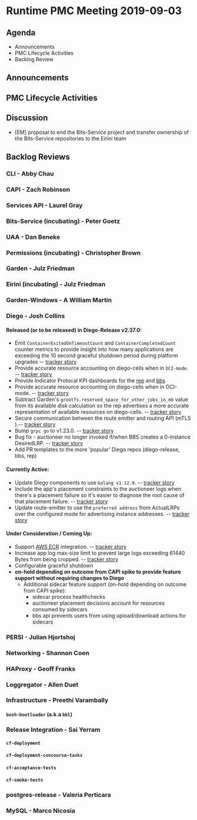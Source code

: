 # Runtime PMC Meeting 2019-09-03

## Agenda

* Announcements
* PMC Lifecycle Activities
* Backlog Review


## Announcements


## PMC Lifecycle Activities


## Discussion

- [EM] proposal to end the Bits-Service project and transfer ownership of the Bits-Service repositories to the Eirini team


## Backlog Reviews

### CLI - Abby Chau


### CAPI - Zach Robinson


### Services API - Laurel Gray


### Bits-Service (incubating) - Peter Goetz


### UAA - Dan Beneke


### Permissions (incubating) - Christopher Brown


### Garden - Julz Friedman


### Eirini (incubating) - Julz Friedman


### Garden-Windows - A William Martin


### Diego - Josh Collins
#### Released (or to be released) in Diego-Release v2.37.0:
- Emit `ContainerExitedOnTimeoutCount` and `ContainerCompletedCount` counter metrics to provide insight into how many applications are exceeding the 10 second graceful shutdown period during platform upgrades -- [tracker story](https://www.pivotaltracker.com/story/show/165261433)
- Provide accurate resource accounting on diego-cells when in `OCI-mode`. -- [tracker story](https://www.pivotaltracker.com/story/show/167261902)
- Provide Indicator Protocal KPI dashboards for the [rep](https://www.pivotaltracker.com/story/show/165615902) and [bbs](https://www.pivotaltracker.com/story/show/165551059)
- Provide accurate resource accounting on diego-cells when in OCI-mode. -- [tracker story](https://www.pivotaltracker.com/story/show/167261902)
- Subtract Garden's `grootfs.reserved_space_for_other_jobs_in_mb` value from its available disk calculation so the rep advertises a more accurate representation of available resources on diego-cells. -- [tracker story](https://www.pivotaltracker.com/story/show/166801150)
- Secure communication between the route emitter and routing API (mTLS ).-- [tracker story](https://www.pivotaltracker.com/story/show/167434918)
- Bump `grpc go` to v1.23.0. -- [tracker story](https://www.pivotaltracker.com/story/show/168144034)
- Bug fix - auctioneer no longer invoked if/when BBS creates a 0-instance DesiredLRP. -- [tracker story](https://www.pivotaltracker.com/story/show/167261902)
- Add PR templates to the more 'popular' Diego repos (diego-release, bbs, rep)

#### Currently Active:
- Update Diego components to use `Golang v1.12.9`. -- [tracker story](https://www.pivotaltracker.com/story/show/167925435)
- Include the app's placement constraints to the auctioneer logs when there's a placement failure so it's easier to diagnose the root cause of that placement failure. -- [tracker story](https://www.pivotaltracker.com/story/show/166365315)
- Update route-emitter to use the `preferred address` from ActualLRPs over the configured mode for advertising instance addresses. -- [tracker story](https://www.pivotaltracker.com/story/show/166501449)

#### Under Consideration / Coming Up:
- Support [AWS ECR](https://aws.amazon.com/ecr/) integration. -- [tracker story](https://www.pivotaltracker.com/story/show/168209772)
- Increase app log max-size limit to prevent large logs exceeding 61440 Bytes from being cropped. -- [tracker story](https://www.pivotaltracker.com/story/show/168090822)
- Configurable graceful shutdown
- **on-hold depending on outcome from CAPI spike to provide feature support without requiring changes to Diego**
  - Additional sidecar feature support (on-hold depending on outcome from CAPI spike):
    - sidecar process healthchecks
    - auctioneer placement decisions account for resources consumed by sidecars
    - bbs api prevents users from using upload/download actions for sidecars

### PERSI - Julian Hjortshoj


### Networking - Shannon Coen


### HAProxy - Geoff Franks


### Loggregator - Allen Duet


### Infrastructure - Preethi Varambally

#### `bosh-bootloader` (a.k.a `bbl`)


### Release Integration - Sai Yerram

#### `cf-deployment`


#### `cf-deployment-concourse-tasks`


#### `cf-acceptance-tests`


#### `cf-smoke-tests`


### postgres-release - Valeria Perticara


### MySQL - Marco Nicosia
